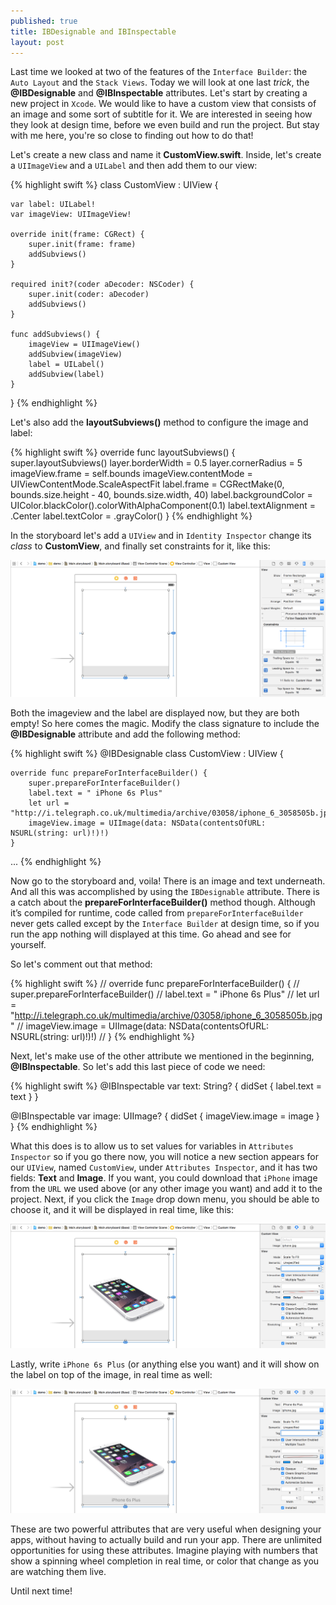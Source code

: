 ```yaml
---
published: true
title: IBDesignable and IBInspectable
layout: post
---
```

Last time we looked at two of the features of the `Interface Builder`: the `Auto Layout` and the `Stack Views`. Today we will look at one last _trick_, the __@IBDesignable__ and __@IBInspectable__ attributes. Let's start by creating a new project in `Xcode`. We would like to have a custom view that consists of an image and some sort of subtitle for it. We are interested in seeing how they look at design time, before we even build and run the project. But stay with me here, you're so close to finding out how to do that!

Let's create a new class and name it __CustomView.swift__. Inside, let's create a `UIImageView` and a `UILabel` and then add them to our view:

{% highlight swift %}
class CustomView : UIView {
    
    var label: UILabel!
    var imageView: UIImageView!
    
    override init(frame: CGRect) {
        super.init(frame: frame)
        addSubviews()
    }
    
    required init?(coder aDecoder: NSCoder) {
        super.init(coder: aDecoder)
        addSubviews()
    }
    
    func addSubviews() {
        imageView = UIImageView()
        addSubview(imageView)
        label = UILabel()
        addSubview(label)
    }
}
{% endhighlight %}

Let's also add the __layoutSubviews()__ method to configure the image and label: 

{% highlight swift %}
override func layoutSubviews() {
    super.layoutSubviews()
    layer.borderWidth = 0.5
    layer.cornerRadius = 5
    imageView.frame = self.bounds
    imageView.contentMode = UIViewContentMode.ScaleAspectFit
    label.frame = CGRectMake(0, bounds.size.height - 40, bounds.size.width, 40)
    label.backgroundColor = UIColor.blackColor().colorWithAlphaComponent(0.1)
    label.textAlignment = .Center
    label.textColor = .grayColor()
}
{% endhighlight %}

In the storyboard let's add a `UIView` and in `Identity Inspector` change its _class_ to __CustomView__, and finally set constraints for it, like this:

![alt text](https://github.com/Swiftor/IBDesignable-and-IBInspectable/raw/master/images/ib1.png "IB1")

Both the imageview and the label are displayed now, but they are both empty! So here comes the magic. Modify the class signature to include the __@IBDesignable__ attribute and add the following method:

{% highlight swift %}
@IBDesignable class CustomView : UIView {
    
    override func prepareForInterfaceBuilder() {
        super.prepareForInterfaceBuilder()
        label.text = " iPhone 6s Plus"
        let url = "http://i.telegraph.co.uk/multimedia/archive/03058/iphone_6_3058505b.jpg"
        imageView.image = UIImage(data: NSData(contentsOfURL: NSURL(string: url)!)!)
    }
...
{% endhighlight %}

Now go to the storyboard and, voila! There is an image and text underneath. And all this was accomplished by using the `IBDesignable` attribute. There is a catch about the __prepareForInterfaceBuilder()__ method though. Although it’s compiled for runtime, code called from `prepareForInterfaceBuilder` never gets called except by the `Interface Builder` at design time, so if you run the app nothing will displayed at this time. Go ahead and see for yourself.

So let's comment out that method:

{% highlight swift %}
//    override func prepareForInterfaceBuilder() {
//        super.prepareForInterfaceBuilder()
//        label.text = " iPhone 6s Plus"
//        let url = "http://i.telegraph.co.uk/multimedia/archive/03058/iphone_6_3058505b.jpg"
//        imageView.image = UIImage(data: NSData(contentsOfURL: NSURL(string: url)!)!)
//    }
{% endhighlight %}

Next, let's make use of the other attribute we mentioned in the beginning, __@IBInspectable__. So let's add this last piece of code we need: 

{% highlight swift %}
@IBInspectable var text: String? {
    didSet { label.text = text }
}

@IBInspectable var image: UIImage? {
    didSet { imageView.image = image }
}
{% endhighlight %}

What this does is to allow us to set values for variables in `Attributes Inspector` so if you go there now, you will notice a new section appears for our `UIView`, named `CustomView`, under `Attributes Inspector`, and it has two fields: __Text__ and __Image__. If you want, you could download that `iPhone` image from the `URL` we used above (or any other image you want) and add it to the project. Next, if you click the `Image` drop down menu, you should be able to choose it, and it will be displayed in real time, like this:

![alt text](https://github.com/Swiftor/IBDesignable-and-IBInspectable/raw/master/images/ib2.png "IB2")

Lastly, write `iPhone 6s Plus` (or anything else you want) and it will show on the label on top of the image, in real time as well:

![alt text](https://github.com/Swiftor/IBDesignable-and-IBInspectable/raw/master/images/ib3.png "IB3")

These are two powerful attributes that are very useful when designing your apps, without having to actually build and run your app. There are unlimited opportunities for using these attributes. Imagine playing with numbers that show a spinning wheel completion in real time, or color that change as you are watching them live.

Until next time!